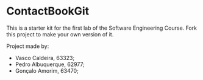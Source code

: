 # ContactBookGit
This is a starter kit for the first lab of the Software Engineering Course.
Fork this project to make your own version of it.

Project made by:
- Vasco Caldeira, 63323;
- Pedro Albuquerque, 62977;
- Gonçalo Amorim, 63470;
